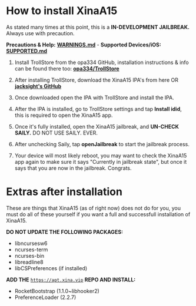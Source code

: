 # How to install XinaA15
As stated many times at this point, this is a **IN-DEVELOPMENT JAILBREAK.** Always use with precaution.

**Precautions & Help:** [**WARNINGS.md**](https://github.com/NotDarkn/XinaA15/blob/main/WARNINGS.md) - **Supported Devices/iOS:** [**SUPPORTED.md**](https://github.com/NotDarkn/XinaA15/blob/main/SUPPORTED.md)

1. Install TrollStore from the opa334 GitHub, installation instructions & info can be found there too: [**opa334/TrollStore**](https://github.com/opa334/TrollStore)

2. After installing TrollStore, download the XinaA15 IPA's from here OR [**jacksight's GitHub**](https://github.com/jacksight/xina520_official_jailbreak/releases)

3. Once downloaded open the IPA with TrollStore and install the IPA.

4. After the IPA is installed, go to TrollStore settings and tap **Install idid**, this is required to open the XinaA15 app.

5. Once it's fully installed, open the XinaA15 jailbreak, and **UN-CHECK SAILY.** DO NOT USE SAILY. EVER.

6. After unchecking Saily, tap **openJailbreak** to start the jailbreak process.

7. Your device will most likely reboot, you may want to check the XinaA15 app again to make sure it says "Currently in jailbreak state", but once it says that you are now in the jailbreak. Congrats.

# Extras after installation
These are things that XinaA15 (as of right now) does not do for you, you must do all of these yourself if you want a full and successfull installation of XinaA15.

**DO NOT UPDATE THE FOLLOWING PACKAGES:**
- libncursesw6
- ncurses-term
- ncurses-bin
- libreadline8
- libCSPreferences (if installed)

**ADD THE** [`https://apt.xina.vip`](https://apt.xina.vip) **REPO AND INSTALL:**
- RocketBootstrap (1.1.0~libhooker2)
- PreferenceLoader (2.2.7)
